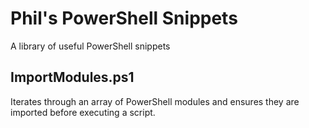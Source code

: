 # Phil's PowerShell Snippets

A library of useful PowerShell snippets

## ImportModules.ps1

Iterates through an array of PowerShell modules and ensures they are imported before executing a script.